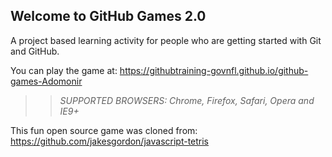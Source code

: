 ## Welcome to GitHub Games 2.0

A project based learning activity for people who are getting started with Git and GitHub.

You can play the game at: https://githubtraining-govnfl.github.io/github-games-Adomonir

>> _*SUPPORTED BROWSERS*: Chrome, Firefox, Safari, Opera and IE9+_

This fun open source game was cloned from: https://github.com/jakesgordon/javascript-tetris
